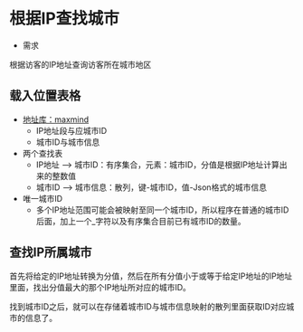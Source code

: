 #   根据IP查找城市

-   需求

根据访客的IP地址查询访客所在城市地区

##  载入位置表格

-   [地址库：maxmind](https://dev.maxmind.com/geoip/geoip2/geolite2/)
    -   IP地址段与应城市ID
    -   城市ID与城市信息
-   两个查找表
    -   IP地址 --> 城市ID：有序集合，元素：城市ID，分值是根据IP地址计算出来的整数值
    -   城市ID --> 城市信息：散列，键-城市ID，值-Json格式的城市信息
-   唯一城市ID
    -   多个IP地址范围可能会被映射至同一个城市ID，所以程序在普通的城市ID后面，加上一个_字符以及有序集合目前已有城市ID的数量。

##  查找IP所属城市

首先将给定的IP地址转换为分值，然后在所有分值小于或等于给定IP地址的IP地址里面，找出分值最大的那个IP地址所对应的城市ID。

找到城市ID之后，就可以在存储着城市ID与城市信息映射的散列里面获取ID对应城市的信息了。



